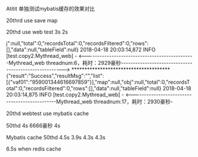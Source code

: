 Atitit 单独测试mybatis缓存的效果对比

20thrd use save map


20thd use web test   3s  2s

j":null,"total":0,"recordsTotal":0,"recordsFiltered":0,"rows":[],"data":null,"tableField":null}
2018-04-18 20:03:14,872 INFO [test.copy2.Mythread_web] - <----------------------------------------------Mythread_web threadnum:6，耗时：2929豪秒------------------------------------------------------>
**************************************{"result":"Success","resultMsg":"","list":[{"vaf01":"959001344616697859"}],"map":null,"obj":null,"total":0,"recordsTotal":0,"recordsFiltered":0,"rows":[],"data":null,"tableField":null}
2018-04-18 20:03:14,875 INFO [test.copy2.Mythread_web] - <----------------------------------------------Mythread_web threadnum:17，耗时：2930豪秒-


20thd webtest use mybatis cache

50thd 4s 6666豪秒  4s

Mybatis cache
50thd  4.5s   3.9s   4.3s  4.3s

6.5s when redis cache



